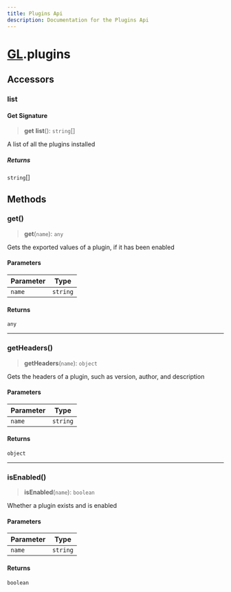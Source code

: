 ```yaml
---
title: Plugins Api
description: Documentation for the Plugins Api
---
```

# [GL](./api).plugins

## Accessors

### list

#### Get Signature

> **get** **list**(): `string`[]

A list of all the plugins installed

##### Returns

`string`[]

## Methods

### get()

> **get**(`name`): `any`

Gets the exported values of a plugin, if it has been enabled

#### Parameters

| Parameter | Type |
| ------ | ------ |
| `name` | `string` |

#### Returns

`any`

***

### getHeaders()

> **getHeaders**(`name`): `object`

Gets the headers of a plugin, such as version, author, and description

#### Parameters

| Parameter | Type |
| ------ | ------ |
| `name` | `string` |

#### Returns

`object`

***

### isEnabled()

> **isEnabled**(`name`): `boolean`

Whether a plugin exists and is enabled

#### Parameters

| Parameter | Type |
| ------ | ------ |
| `name` | `string` |

#### Returns

`boolean`
